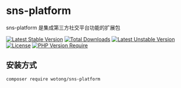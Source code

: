 # sns-platform

sns-platform 是集成第三方社交平台功能的扩展包

[![Latest Stable Version](http://poser.pugx.org/fenda/sns-platform/v)](https://packagist.org/packages/fenda/sns-platform) [![Total Downloads](http://poser.pugx.org/fenda/sns-platform/downloads)](https://packagist.org/packages/fenda/sns-platform) [![Latest Unstable Version](http://poser.pugx.org/fenda/sns-platform/v/unstable)](https://packagist.org/packages/fenda/sns-platform) [![License](http://poser.pugx.org/fenda/sns-platform/license)](https://packagist.org/packages/fenda/sns-platform) [![PHP Version Require](http://poser.pugx.org/fenda/sns-platform/require/php)](https://packagist.org/packages/fenda/sns-platform)

## 安装方式
```shell
composer require wotong/sns-platform
```
